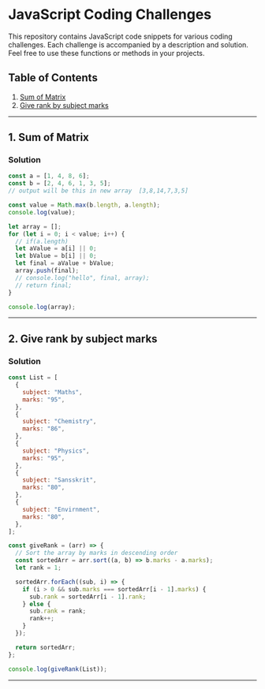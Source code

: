 # JavaScript Coding Challenges

This repository contains JavaScript code snippets for various coding challenges. Each challenge is accompanied by a description and solution. Feel free to use these functions or methods in your projects.

## Table of Contents

1. [Sum of Matrix](#1-sum-of-matrix)
2. [Give rank by subject marks](#2-give-rank-by-subject-marks)

---

## 1. Sum of Matrix

### Solution

```javascript
const a = [1, 4, 8, 6];
const b = [2, 4, 6, 1, 3, 5];
// output will be this in new array  [3,8,14,7,3,5]

const value = Math.max(b.length, a.length);
console.log(value);

let array = [];
for (let i = 0; i < value; i++) {
  // if(a.length)
  let aValue = a[i] || 0;
  let bValue = b[i] || 0;
  let final = aValue + bValue;
  array.push(final);
  // console.log("hello", final, array);
  // return final;
}

console.log(array);
```

---

## 2. Give rank by subject marks

### Solution

```javascript
const List = [
  {
    subject: "Maths",
    marks: "95",
  },
  {
    subject: "Chemistry",
    marks: "86",
  },
  {
    subject: "Physics",
    marks: "95",
  },
  {
    subject: "Sansskrit",
    marks: "80",
  },
  {
    subject: "Envirnment",
    marks: "80",
  },
];

const giveRank = (arr) => {
  // Sort the array by marks in descending order
  const sortedArr = arr.sort((a, b) => b.marks - a.marks);
  let rank = 1;

  sortedArr.forEach((sub, i) => {
    if (i > 0 && sub.marks === sortedArr[i - 1].marks) {
      sub.rank = sortedArr[i - 1].rank;
    } else {
      sub.rank = rank;
      rank++;
    }
  });

  return sortedArr;
};

console.log(giveRank(List));
```

---
